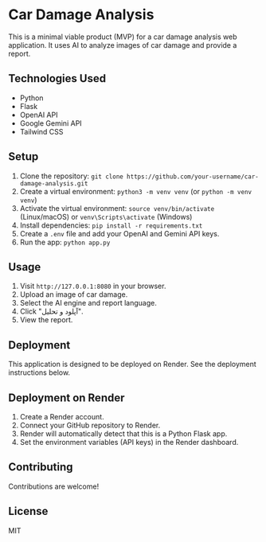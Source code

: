 # Car Damage Analysis

This is a minimal viable product (MVP) for a car damage analysis web application. It uses AI to analyze images of car damage and provide a report.

## Technologies Used

*   Python
*   Flask
*   OpenAI API
*   Google Gemini API
*   Tailwind CSS

## Setup

1.  Clone the repository: `git clone https://github.com/your-username/car-damage-analysis.git`
2.  Create a virtual environment: `python3 -m venv venv` (or `python -m venv venv`)
3.  Activate the virtual environment: `source venv/bin/activate` (Linux/macOS) or `venv\Scripts\activate` (Windows)
4.  Install dependencies: `pip install -r requirements.txt`
5.  Create a `.env` file and add your OpenAI and Gemini API keys.
6.  Run the app: `python app.py`

## Usage

1.  Visit `http://127.0.0.1:8080` in your browser.
2.  Upload an image of car damage.
3.  Select the AI engine and report language.
4.  Click "آپلود و تحلیل".
5.  View the report.

## Deployment

This application is designed to be deployed on Render.  See the deployment instructions below.

## Deployment on Render

1.  Create a Render account.
2.  Connect your GitHub repository to Render.
3.  Render will automatically detect that this is a Python Flask app.
4.  Set the environment variables (API keys) in the Render dashboard.

## Contributing

Contributions are welcome!

## License

MIT
